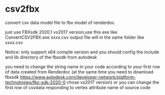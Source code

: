# csv2fbx
convert csv data model file to fbx model of renderdoc 

just use FBXsdk 2020.1 vs2017 version,use this exe like
ConvertCSV2FBX.exe  xxxx.csv 
output file will in the same folder like xxxx.csv

Notice:
only support x64 compile version and you should config the include and lib directory of the fbxsdk from autodesk

you need to change the string name in your code according to your first row of data created from Renderdoc (at the same time you need to download fbxsdk https://www.autodesk.com/developer-network/platform-technologies/fbx-sdk-2020-0 chose vs2017 version)
or you can change the first row of csvdata responding to vertex attribute name of source code







